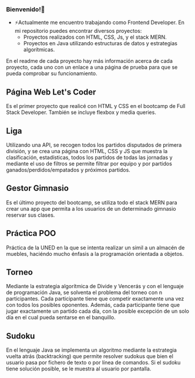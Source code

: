 ### Bienvenido!👋

- ⚡Actualmente me encuentro trabajando como Frontend Developer. En mi repositorio puedes encontrar diversos proyectos:
  - Proyectos realizados con HTML, CSS, Js, y el stack MERN.
  - Proyectos en Java utilizando estructuras de datos y estrategias algorítmicas.

En el readme de cada proyecto hay más información acerca de cada proyecto, cada uno con un enlace a una página de prueba para que se pueda comprobar su funcionamiento.

## Página Web Let's Coder

Es el primer proyecto que realicé con HTML y CSS en el bootcamp de Full Stack Developer. También se incluye flexbox y media queries.

## Liga

Utilizando una API, se recogen todos los partidos disputados de primera división, y se crea una página con HTML, CSS y JS que muestra la clasificación, estadísticas,
todos los partidos de todas las jornadas y mediante el uso de filtros se permite filtrar por equipo y por partidos ganados/perdidos/empatados y próximos partidos.

## Gestor Gimnasio

Es el último proyecto del bootcamp, se utiliza todo el stack MERN para crear una app que permita a los usuarios de un determinado gimnasio reservar sus clases. 

## Práctica POO

Práctica de la UNED en la que se intenta realizar un simil a un almacén de muebles, haciéndo mucho énfasis a la programación orientada a objetos.

## Torneo

Mediante la estrategia algorítmica de Divide y Vencerás y con el lenguaje de programación Java, se solventa el problema del torneo con n participantes. Cada participante tiene que competir exactamente una vez con todos los posibles oponentes. Además, cada participante tiene que jugar exactamente un partido cada día, con la posible excepción de un solo día en el cual pueda sentarse en el banquillo.

## Sudoku

En el lenguaje Java se implementa un algoritmo mediante la estrategia vuelta atrás (backtracking) que permite resolver sudokus que bien el usuario pasa por fichero de texto o por línea de comandos. Si el sudoku tiene solución posible, se le muestra al usuario por pantalla.
